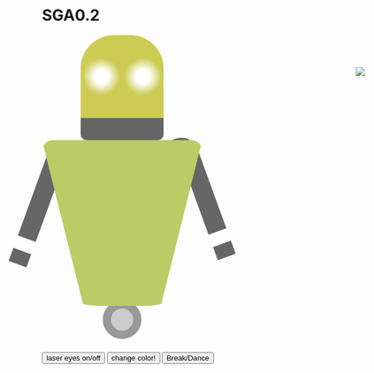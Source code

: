 # SGA0.2
<!DOCTYPE html>

<head>
<link href='https://fonts.googleapis.com/css?family=Poller+One' rel='stylesheet' type='text/css'>
<script src="/assets/jquery.js"></script>
<style>

.robot {
  position: relative;
  left: 200px;
}

.beep {
  width: 5px;
  height: 0;
  border: 5px solid transparent;
  border-top: 10px solid #777;
  border-bottom: 80px solid #888;
  position: relative;
  left: 140px;
}

@keyframes blink {
  50% {
    background: radial-gradient(circle, red 15%, transparent 40%), #cc5;
  }
}
@-webkit-keyframes blink {
  50% {
    background: -webkit-radial-gradient(circle, red 15%, transparent 40%), #cc5;
  }
}
@-moz-keyframes blink {
  50% {
    background: -moz-radial-gradient(circle, red 15%, transparent 40%), #cc5;
  }
}
.laser {
  animation: blink .5s infinite;
  -webkit-animation: blink .5s infinite;
  -moz-animation: blink .5s infinite;
}
.brain {
  background: radial-gradient(circle, white 15%, transparent 40%), #cc5;
  background: -moz-radial-gradient(circle, white 15%, transparent 40%), #cc5; 
  background: -webkit-radial-gradient(circle, white 15%, transparent 40%), #cc5;
  background-size: 75px 150px;
  height: 150px;
  width: 150px;
  border-radius: 60px 60px 10px 10px;
  border-bottom: 40px solid #666;
  position: relative;
  left: 70px;
}
.torso {
  height: 0;
  width: 140px;
  border-top: 300px solid #bc6;
  border-left: 75px solid transparent;
  border-right: 75px solid transparent;
  border-radius: 20px 20px 100px 100px;
}
.left {
  font-family: 'Poller One', verdana, arial, sans-serif;
  font-weight: bold;
  font-size: 250px;
  color: #666;
  transform: rotate(200deg);
  -webkit-transform: rotate(200deg);
  -moz-transform: rotate(200deg);
  position: relative;
  top: -320px;
  left: -190px;
  z-index: -1;
}
.right {
  font-family: 'Poller One', verdana, arial, sans-serif;
  font-weight: bold;
  font-size: 250px;
  color: #666;
  transform: scaleY(-1) rotate(20deg);
  -webkit-transform: scaleY(-1) rotate(20deg);
  -moz-transform: scaleY(-1) rotate(20deg);
  position: relative;
  top: -620px;
  left: 190px;
  z-index: -1;
}
.foot {
  height: 40px;
  width: 40px;
  background: #ccc;
  border-radius: 40px;
  border: 15px solid #999;
  position: relative;
  left: 110px;
  top: -10px;
  z-index: -1;
}
@keyframes dance {
  from {
    left: 800px;
  }
}
@-webkit-keyframes dance {
  from {
    left: 800px;
  }
}
@-moz-keyframes dance {
  from {
    left: 800px;
  }
}
img {
  animation: dance 4s infinite;
  -webkit-animation: dance 4s infinite;
  -moz-animation: dance 4s infinite;
  position: absolute;
  top: 200px;
  left: 400px;
}
</style>
</head>

<body>

<div class="robot">
  <div class="beep"></div>
  <div class="brain"></div>
  <div class="torso">
    <div class="left">j</div>
    <div class="right">j</div>
  </div>
  <div class="foot"></div>
</div>

<button class="flash">laser eyes on/off</button>
<button class="color">change color!</button>
<button class="moves">Break/Dance</button>

<img src="/assets/dance_cotter.gif">

<script>
// When eyes button is clicked, toggle laser class on brain
$(".flash").click(function() {
  $(".brain").toggleClass('laser');
});

// When color button is clicked...
$(".color").click(function() {
  // assign each named color a random number 0-255
  var red = Math.floor(Math.random() * 255);
  var green = Math.floor(Math.random() * 255);
  var blue = Math.floor(Math.random() * 255);
  
  // Generate an RGBA value from red, green, and blue
  var randomRGBA = 'rgba('+red+','+green+','+blue+',1)';
  
  // And change the body's background to our random color
  $("body").css("background", randomRGBA);
  //Display the RGBA value in an alert window
  //alert(randomRGBA);
});
$(".moves").click(function() {
  $("img").toggle()
});
</script>
</body>
